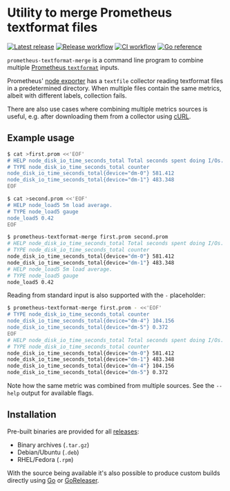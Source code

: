 # Utility to merge Prometheus textformat files

[![Latest release](https://img.shields.io/github/v/release/hansmi/prometheus-textformat-merge)][releases]
[![Release workflow](https://github.com/hansmi/prometheus-textformat-merge/actions/workflows/release.yaml/badge.svg)](https://github.com/hansmi/prometheus-textformat-merge/actions/workflows/release.yaml)
[![CI workflow](https://github.com/hansmi/prometheus-textformat-merge/actions/workflows/ci.yaml/badge.svg)](https://github.com/hansmi/prometheus-textformat-merge/actions/workflows/ci.yaml)
[![Go reference](https://pkg.go.dev/badge/github.com/hansmi/prometheus-textformat-merge.svg)](https://pkg.go.dev/github.com/hansmi/prometheus-textformat-merge)

`prometheus-textformat-merge` is a command line program to combine multiple
[Prometheus `textformat`][prom_textformat] inputs.

Prometheus' [node exporter][node_exporter_doc] has a `textfile` collector
reading textformat files in a predetermined directory. When multiple files
contain the same metrics, albeit with different labels, collection fails.

There are also use cases where combining multiple metrics sources is useful,
e.g. after downloading them from a collector using [cURL][curl].

## Example usage

```bash
$ cat >first.prom <<'EOF'
# HELP node_disk_io_time_seconds_total Total seconds spent doing I/Os.
# TYPE node_disk_io_time_seconds_total counter
node_disk_io_time_seconds_total{device="dm-0"} 581.412
node_disk_io_time_seconds_total{device="dm-1"} 483.348
EOF

$ cat >second.prom <<'EOF'
# HELP node_load5 5m load average.
# TYPE node_load5 gauge
node_load5 0.42
EOF

$ prometheus-textformat-merge first.prom second.prom
# HELP node_disk_io_time_seconds_total Total seconds spent doing I/Os.
# TYPE node_disk_io_time_seconds_total counter
node_disk_io_time_seconds_total{device="dm-0"} 581.412
node_disk_io_time_seconds_total{device="dm-1"} 483.348
# HELP node_load5 5m load average.
# TYPE node_load5 gauge
node_load5 0.42
```

Reading from standard input is also supported with the `-` placeholder:

```bash
$ prometheus-textformat-merge first.prom - <<'EOF'
# TYPE node_disk_io_time_seconds_total counter
node_disk_io_time_seconds_total{device="dm-4"} 104.156
node_disk_io_time_seconds_total{device="dm-5"} 0.372
EOF
# HELP node_disk_io_time_seconds_total Total seconds spent doing I/Os.
# TYPE node_disk_io_time_seconds_total counter
node_disk_io_time_seconds_total{device="dm-0"} 581.412
node_disk_io_time_seconds_total{device="dm-1"} 483.348
node_disk_io_time_seconds_total{device="dm-4"} 104.156
node_disk_io_time_seconds_total{device="dm-5"} 0.372
```

Note how the same metric was combined from multiple sources. See the `--help`
output for available flags.

## Installation

Pre-built binaries are provided for all [releases][releases]:

* Binary archives (`.tar.gz`)
* Debian/Ubuntu (`.deb`)
* RHEL/Fedora (`.rpm`)

With the source being available it's also possible to produce custom builds
directly using [Go][golang] or [GoReleaser][goreleaser].

[node_exporter_doc]: https://prometheus.io/docs/guides/node-exporter/
[prom_textformat]: https://prometheus.io/docs/instrumenting/exposition_formats/
[curl]: https://curl.se/
[releases]: https://github.com/hansmi/prometheus-textformat-merge/releases/latest
[golang]: https://golang.org/
[goreleaser]: https://goreleaser.com/

<!-- vim: set sw=2 sts=2 et : -->
